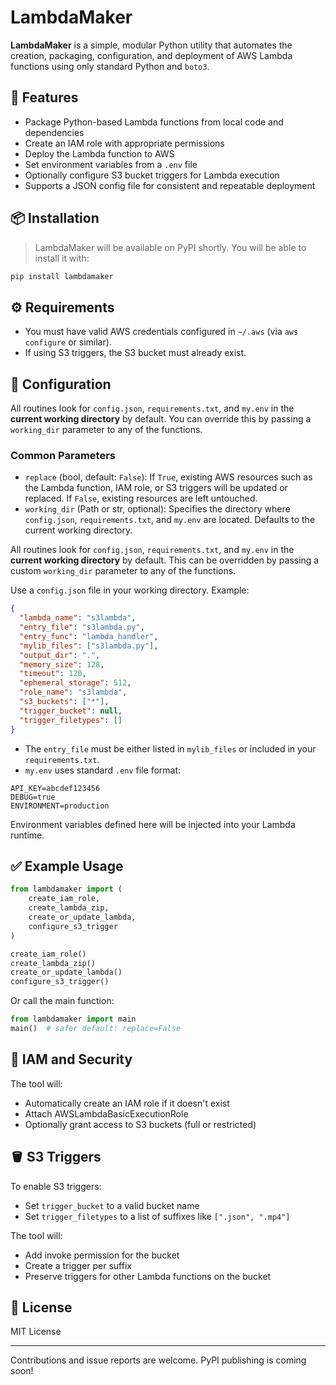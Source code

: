 # LambdaMaker

**LambdaMaker** is a simple, modular Python utility that automates the creation, packaging, configuration, and deployment of AWS Lambda functions using only standard Python and `boto3`.

## 🚀 Features

- Package Python-based Lambda functions from local code and dependencies
- Create an IAM role with appropriate permissions
- Deploy the Lambda function to AWS
- Set environment variables from a `.env` file
- Optionally configure S3 bucket triggers for Lambda execution
- Supports a JSON config file for consistent and repeatable deployment

## 📦 Installation

> LambdaMaker will be available on PyPI shortly. You will be able to install it with:

```bash
pip install lambdamaker
```

## ⚙️ Requirements

- You must have valid AWS credentials configured in `~/.aws` (via `aws configure` or similar).
- If using S3 triggers, the S3 bucket must already exist.

## 🔧 Configuration

All routines look for `config.json`, `requirements.txt`, and `my.env` in the **current working directory** by default. You can override this by passing a `working_dir` parameter to any of the functions.

### Common Parameters

- `replace` (bool, default: `False`): If `True`, existing AWS resources such as the Lambda function, IAM role, or S3 triggers will be updated or replaced. If `False`, existing resources are left untouched.
- `working_dir` (Path or str, optional): Specifies the directory where `config.json`, `requirements.txt`, and `my.env` are located. Defaults to the current working directory.


All routines look for `config.json`, `requirements.txt`, and `my.env` in the **current working directory** by default. This can be overridden by passing a custom `working_dir` parameter to any of the functions.

Use a `config.json` file in your working directory. Example:

```json
{
  "lambda_name": "s3lambda",
  "entry_file": "s3lambda.py",
  "entry_func": "lambda_handler",
  "mylib_files": ["s3lambda.py"],
  "output_dir": ".",
  "memory_size": 128,
  "timeout": 120,
  "ephemeral_storage": 512,
  "role_name": "s3lambda",
  "s3_buckets": ["*"],
  "trigger_bucket": null,
  "trigger_filetypes": []
}
```

- The `entry_file` must be either listed in `mylib_files` or included in your `requirements.txt`.
- `my.env` uses standard `.env` file format:

```dotenv
API_KEY=abcdef123456
DEBUG=true
ENVIRONMENT=production
```

Environment variables defined here will be injected into your Lambda runtime.

## ✅ Example Usage

```python
from lambdamaker import (
    create_iam_role,
    create_lambda_zip,
    create_or_update_lambda,
    configure_s3_trigger
)

create_iam_role()
create_lambda_zip()
create_or_update_lambda()
configure_s3_trigger()
```

Or call the main function:

```python
from lambdamaker import main
main()  # safer default: replace=False
```

## 🔐 IAM and Security

The tool will:
- Automatically create an IAM role if it doesn't exist
- Attach AWSLambdaBasicExecutionRole
- Optionally grant access to S3 buckets (full or restricted)

## 🪣 S3 Triggers

To enable S3 triggers:
- Set `trigger_bucket` to a valid bucket name
- Set `trigger_filetypes` to a list of suffixes like `[".json", ".mp4"]`

The tool will:
- Add invoke permission for the bucket
- Create a trigger per suffix
- Preserve triggers for other Lambda functions on the bucket

## 📄 License

MIT License

---

Contributions and issue reports are welcome. PyPI publishing is coming soon!

